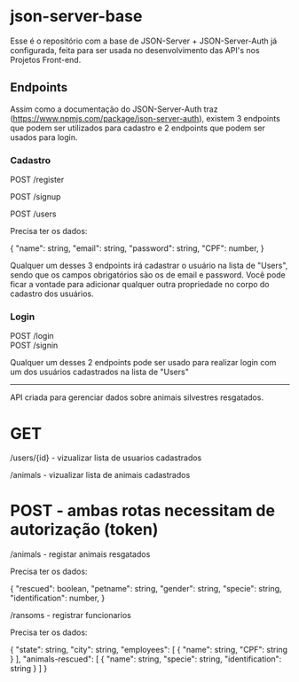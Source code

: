 # json-server-base

Esse é o repositório com a base de JSON-Server + JSON-Server-Auth já configurada, feita para ser usada no desenvolvimento das API's nos Projetos Front-end.

## Endpoints

Assim como a documentação do JSON-Server-Auth traz (https://www.npmjs.com/package/json-server-auth), existem 3 endpoints que podem ser utilizados para cadastro e 2 endpoints que podem ser usados para login.

### Cadastro

POST /register <br/>

POST /signup <br/>

POST /users

Precisa ter os dados:

{
"name": string,
"email": string,
"password": string,
"CPF": number,
}

Qualquer um desses 3 endpoints irá cadastrar o usuário na lista de "Users", sendo que os campos obrigatórios são os de email e password.
Você pode ficar a vontade para adicionar qualquer outra propriedade no corpo do cadastro dos usuários.

### Login

POST /login <br/>
POST /signin

Qualquer um desses 2 endpoints pode ser usado para realizar login com um dos usuários cadastrados na lista de "Users"

---

API criada para gerenciar dados sobre animais silvestres resgatados.

# GET

/users/{id} - vizualizar lista de usuarios cadastrados

/animals - vizualizar lista de animais cadastrados

# POST - ambas rotas necessitam de autorização (token)

/animals - registar animais resgatados

Precisa ter os dados:

{
"rescued": boolean,
"petname": string,
"gender": string,
"specie": string,
"identification": number,
}

/ransoms - registrar funcionarios

Precisa ter os dados:

{
"state": string,
"city": string,
"employees": [
{
"name": string,
"CPF": string
}
],
"animals-rescued": [
{
"name": string,
"specie": string,
"identification": string
}
]
}
